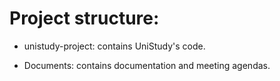 # Project structure:

- unistudy-project: contains UniStudy's code.

- Documents: contains documentation and meeting agendas.
